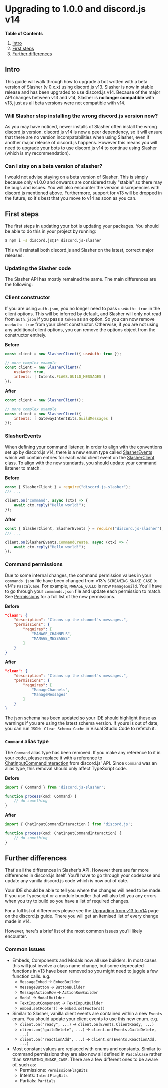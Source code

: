 # Upgrading to 1.0.0 and discord.js v14

**Table of Contents**
1. [Intro](#intro)
2. [First steps](#first-steps)
3. [Further differences](#further-differences)

## Intro
This guide will walk through how to upgrade a bot written with a beta version of Slasher (v 0.x.x) using discord.js v13. Slasher is now in stable release and has been upgraded to use discord.js v14. Because of the major API changes between v13 and v14, Slasher is __no longer compatible__ with v13, just as all beta versions were not compatible with v14.

### Will Slasher stop installing the wrong discord.js version now?
 As you may have noticed, newer installs of Slasher often install the wrong discord.js version. discord.js v14 is now a peer dependency, so it will ensure that there are no version incompatabilities when using Slasher, even if another major release of discord.js happens. However this means you will need to upgrade your bots to use discord.js v14 to continue using Slasher (which is my recommendation).

### Can I stay on a beta version of slasher?
I would not advise staying on a beta version of Slasher. This is simply because only v1.0.0 and onwards are considered truly "stable" so there may be bugs and issues. You will also encounter the version discrepencies with discord.js mentioned above. Furthermore, support for v13 will be dropped in the future, so it's best that you move to v14 as soon as you can.

## First steps
The first steps in updating your bot is updating your packages. You should be able to do this in your project by running:
```sh
$ npm i -s discord.js@14 discord.js-slasher
```
This will reinstall both discord.js and Slasher on the latest, correct major releases.

### Updating the Slasher code
The Slasher API has mostly remained the same. The main differences are the following:

### Client constructor
If you are using `auth.json`, you no longer need to pass `useAuth: true` in the client options. This will be inferred by default, and Slasher will only not read from `auth.json` if you pass a `token` as an option. So you can now remove `useAuth: true` from your client constructor. Otherwise, if you are not using any additional client options, you can remove the options object from the constructor entirely.

**Before**
```js
const client = new SlasherClient({ useAuth: true });

// more complex example
const client = new SlasherClient({
    useAuth: true,
    intents: [ Intents.FLAGS.GUILD_MESSAGES ]
});
```

**After**
```js
const client = new SlasherClient();

// more complex example
const client = new SlasherClient({
    intents: [ GatewayIntentBits.GuildMessages ]
});
```

### SlasherEvents
When defining your command listener, in order to align with the conventions set up by discord.js v14, there is a new enum type called [SlasherEvents](../api/SlasherEvents.md) which will contain entries for each valid client event on the [SlasherClient](../api/SlasherClient.md) class. To align with the new standards, you should update your command listener to match.

**Before**
```js
const { SlasherClient } = require("discord.js-slasher");
/// ...

client.on("command", async (ctx) => {
    await ctx.reply("Hello world!");
});
```

**After**
```js
const { SlasherClient, SlasherEvents } = require("discord.js-slasher");
/// ...

client.on(SlasherEvents.CommandCreate, async (ctx) => {
    await ctx.reply("Hello world!");
});
```

### Command permissions
Due to some internal changes, the command permission values in your `commands.json` file have been changed from v13's `SCREAMING_SNAKE_CASE` to v14's `PascalCase`. For example, `MANAGE_GUILD` is now `ManageGuild`. You'll have to go through your `commands.json` file and update each permission to match. See [Permissions](../guides/command-json.md#permission-list) for a full list of the new permissions.

**Before**
```json
"clean": {
    "description": "Cleans up the channel's messages.",
    "permissions": {
        "requires": [
            "MANAGE_CHANNELS",
            "MANAGE_MESSAGES"
        ]
    }
}
```

**After**
```json
"clean": {
    "description": "Cleans up the channel's messages.",
    "permissions": {
        "requires": [
            "ManageChannels",
            "ManageMessages"
        ]
    }
}
```
The json schema has been updated so your IDE should highlight these as warnings if you are using the latest schema version. If yours is out of date, you can run `JSON: Clear Schema Cache` in Visual Studio Code to refetch it.

### `Command` alias type
The `Command` alias type has been removed. If you make any reference to it in your code, please replace it with a reference to [ChatInputCommandInteraction](https://discord.js.org/#/docs/discord.js/main/class/ChatInputCommandInteraction) from discord.js' API. Since `Command` was an alias type, this removal should only affect TypeScript code.

**Before**
```ts
import { Command } from 'discord.js-slasher';

function process(cmd: Command) {
    // do something
}
```

**After**
```ts
import { ChatInputCommandInteraction } from 'discord.js';

function process(cmd: ChatInputCommandInteraction) {
    // do something
}
```

## Further differences
That's all the differences in Slasher's API. However there are far more differences in discord.js itself. You'll have to go through your codebase and update any vanilla discord.js code which is now out of date.

Your IDE should be able to tell you where the changes will need to be made. If you use Typescript or a module bundler that will also tell you any errors when you try to build so you have a list of required changes.

For a full list of differences please see the [Upgrading from v13 to v14](https://discordjs.guide/additional-info/changes-in-v14.html) page on the discord.js guide. There you will get an itemised list of every change made in v14.

However, here's a brief list of the most common issues you'll likely encounter.

### Common issues
- Embeds, Components and Modals now all use builders. In most cases this will just involve a class name change, but some deprecated functions in v13 have been removed so you might need to juggle a few function calls. e.g.
    - `MessageEmbed` -> `EmbedBuilder`
    - `MessageButton` -> `ButtonBuilder`
    - `MessageActionRow` -> `ActionRowBuilder`
    - `Modal` -> `ModalBuilder`
    - `TextInputComponent` -> `TextInputBuilder`
    - `embed.setFooter()` -> `embed.setFooters()`
- Similar to Slasher, vanilla client events are contained within a new `Events` enum. You should update your client events to use this new enum. e.g.
    - `client.on("ready", ...)` -> `client.on(Events.ClientReady, ...)`
    - `client.on("guildDelete", ...)` -> `client.on(Events.GuildDelete, ...)`
    - `client.on("reactionAdd", ...)` -> `client.on(Events.ReactionAdd, ...)`
- Most constant values are replaced with enums and constants. Similar to command permissions they are also now all defined in `PascalCase` rather than `SCREAMING_SNAKE_CASE`. There are a few different ones to be aware of, such as:
    - Permissions: `PermissionFlagBits`
    - Intents: `IntentFlagBits`
    - Partials: `Partials`
